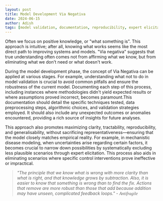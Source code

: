 ```yaml
---
layout: post
title: Model Development Via Negativa
date: 2024-06-15
author: Adish
tags: [model validation, documentation, reproducibility, expert elicitation]
---
```

Often we focus on positive knowledge, or "what something is". This approach is intuitive; after all, knowing what works seems like the most direct path to improving systems and models. "Via negativa" suggests that true understanding often comes not from affirming what we know, but from eliminating what we don't need or what doesn't work.

During the model development phase, the concept of Via Negativa can be applied at various stages. For example, understanding what not to do in model validation is crucial to avoid common pitfalls and ensure the robustness of the current model. Documenting each step of this process, including instances where methodologies didn't yield expected results or where assumptions proved incorrect, becomes paramount.This documentation should detail the specific techniques tested, data preprocessing steps, algorithmic choices, and validation strategies employed. It should also include any unexpected outcomes or anomalies encountered, providing a rich source of insights for future analyses.

This approach also promotes maximizing clarity, tractability, reproducibility, and generalisability, without sacrificing representativeness—ensuring that the model closely matches empirical reality. For example, in mechanistic disease modeling, when uncertainties arise regarding certain factors, it becomes crucial to narrow down possibilities by systematically excluding less plausible scenarios through expert elicitation. This process also aids in eliminating scenarios where specific control interventions prove ineffective or impractical.


>*"The principle that we know what is wrong with more clarity than what is right, and that knowledge grows by subtraction. Also, it is easier to know that something is wrong than to find the fix. Actions that remove are more robust than those that add because addition may have unseen, complicated feedback loops."* - <span style="font-style: italic; font-family: cursive; font-weight: 200;">Antifragile</span>